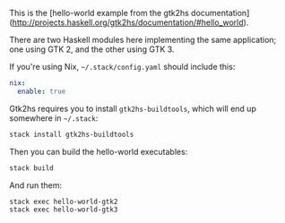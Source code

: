 This is the [hello-world example from the gtk2hs documentation]
(http://projects.haskell.org/gtk2hs/documentation/#hello_world).

There are two Haskell modules here implementing the same application;
one using GTK 2, and the other using GTK 3.

If you're using Nix, `~/.stack/config.yaml` should include this:

```yaml
nix:
  enable: true
```

Gtk2hs requires you to install `gtk2hs-buildtools`, which will end up somewhere
in `~/.stack`:

```bash
stack install gtk2hs-buildtools
```

Then you can build the hello-world executables:

```bash
stack build
```

And run them:

```
stack exec hello-world-gtk2
stack exec hello-world-gtk3
```
